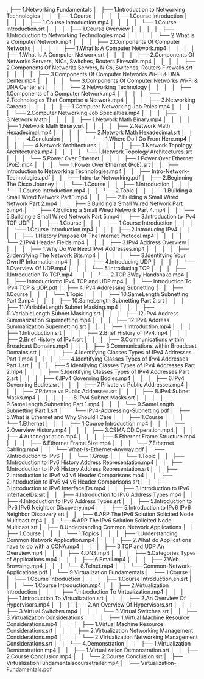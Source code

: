 .
├── 1.Networking Fundamentals
│   ├── 1.Introduction to Networking Technologies
│   │   ├── 1.Course
│   │   │   ├── 1.Course Introduction
│   │   │   │   ├── 1.Course Introduction.mp4
│   │   │   │   └── 1.Course Introduction.srt
│   │   │   ├── 1.Course Overview
│   │   │   │   ├── 1.Introduction to Networking Technologies.mp4
│   │   │   │   └── 2.What is a Computer Network.mp4
│   │   │   ├── 2.Components Of Computer Networks
│   │   │   │   ├── 1.What Is A Computer Network.mp4
│   │   │   │   ├── 1.What Is A Computer Network.srt
│   │   │   │   ├── 2.Components Of Networks Servers, NICs, Switches, Routers Firewalls.mp4
│   │   │   │   ├── 2.Components Of Networks Servers, NICs, Switches, Routers Firewalls.srt
│   │   │   │   ├── 3.Components Of Computer Networks Wi-Fi & DNA Center.mp4
│   │   │   │   └── 3.Components Of Computer Networks Wi-Fi & DNA Center.srt
│   │   │   ├── 2.Networking Technology
│   │   │   │   ├── 1.Components of a Computer Network.mp4
│   │   │   │   └── 2.Technologies That Comprise a Network.mp4
│   │   │   ├── 3.Networking Careers
│   │   │   │   ├── 1.Computer Networking Job Roles.mp4
│   │   │   │   └── 2.Computer Networking Job Specialties.mp4
│   │   │   ├── 3.Network Math
│   │   │   │   ├── 1.Network Math Binary.mp4
│   │   │   │   ├── 1.Network Math Binary.srt
│   │   │   │   ├── 2.Network Math Hexadecimal.mp4
│   │   │   │   └── 2.Network Math Hexadecimal.srt
│   │   │   ├── 4.Conclusion
│   │   │   │   └── 1.Where Do I Go From Here.mp4
│   │   │   ├── 4.Network Architectures
│   │   │   │   ├── 1.Network Topology Architectures.mp4
│   │   │   │   └── 1.Network Topology Architectures.srt
│   │   │   └── 5.Power Over Ethernet
│   │   │       ├── 1.Power Over Ethernet (PoE).mp4
│   │   │       └── 1.Power Over Ethernet (PoE).srt
│   │   ├── Introduction to Networking Technologies.mp4
│   │   ├── Intro-Network-Technologies.pdf
│   │   └── Intro-to-Networking.pdf
│   ├── 2.Beginning The Cisco Journey
│   │   └── 1.Course
│   │       ├── 1.Introduction
│   │       │   └── 1.Course Introduction.mp4
│   │       └── 2.Topic
│   │           ├── 1.Building a Small Wired Network  Part 1.mp4
│   │           ├── 2.Building a Small Wired Network  Part 2.mp4
│   │           ├── 3.Building a Small Wired Network  Part 3.mp4
│   │           ├── 4.Building a Small Wired Network  Part 4.mp4
│   │           └── 5.Building a Small Wired Network  Part 5.mp4
│   ├── 3.Introduction to IPv4 TCP UDP
│   │   ├── 1.Course
│   │   │   ├── 1.Course Introduction
│   │   │   │   └── 1.Course Introduction.mp4
│   │   │   ├── 2.Introducing IPv4
│   │   │   │   ├── 1.History  Purpose Of The Internet Protocol.mp4
│   │   │   │   └── 2.IPv4 Header Fields.mp4
│   │   │   ├── 3.IPv4 Address Overview
│   │   │   │   ├── 1.Why Do We Need IPv4 Addresses.mp4
│   │   │   │   ├── 2.Identifying The Network Bits.mp4
│   │   │   │   └── 3.Identifying Your Own IP Information.mp4
│   │   │   ├── 4.Introducing UDP
│   │   │   │   └── 1.Overview Of UDP.mp4
│   │   │   └── 5.Introducing TCP
│   │   │       ├── 1.Introduction To TCP.mp4
│   │   │       └── 2.TCP 3Way Handshake.mp4
│   │   ├── Introductionto IPv4 TCP and UDP.mp4
│   │   └── Introduction To IPv4 TCP & UDP.pdf
│   ├── 4.IPv4 Addressing Subnetting
│   │   ├── 1.Course
│   │   │   └── 1.Topic
│   │   │       ├── 10.SameLength Subnetting  Part 2.mp4
│   │   │       ├── 10.SameLength Subnetting  Part 2.srt
│   │   │       ├── 11.VariableLength Subnet Masking.mp4
│   │   │       ├── 11.VariableLength Subnet Masking.srt
│   │   │       ├── 12.IPv4 Address Summarization  Supernetting.mp4
│   │   │       ├── 12.IPv4 Address Summarization  Supernetting.srt
│   │   │       ├── 1.Introduction.mp4
│   │   │       ├── 1.Introduction.srt
│   │   │       ├── 2.Brief History of IPv4.mp4
│   │   │       ├── 2.Brief History of IPv4.srt
│   │   │       ├── 3.Communications within Broadcast Domains.mp4
│   │   │       ├── 3.Communications within Broadcast Domains.srt
│   │   │       ├── 4.Identifying Classes  Types of IPv4 Addresses  Part 1.mp4
│   │   │       ├── 4.Identifying Classes  Types of IPv4 Addresses  Part 1.srt
│   │   │       ├── 5.Identifying Classes  Types of IPv4 Addresses  Part 2.mp4
│   │   │       ├── 5.Identifying Classes  Types of IPv4 Addresses  Part 2.srt
│   │   │       ├── 6.IPv4 Governing Bodies.mp4
│   │   │       ├── 6.IPv4 Governing Bodies.srt
│   │   │       ├── 7.Private vs Public Addresses.mp4
│   │   │       ├── 7.Private vs Public Addresses.srt
│   │   │       ├── 8.IPv4 Subnet Masks.mp4
│   │   │       ├── 8.IPv4 Subnet Masks.srt
│   │   │       ├── 9.SameLength Subnetting  Part 1.mp4
│   │   │       └── 9.SameLength Subnetting  Part 1.srt
│   │   └── IPv4-Addressing-Subnetting.pdf
│   ├── 5.What is Ethernet and Why Should I Care
│   │   ├── 1.Course
│   │   │   └── 1.Ethernet
│   │   │       ├── 1.Course Introduction.mp4
│   │   │       ├── 2.Overview  History.mp4
│   │   │       ├── 3.CSMA CD Operation.mp4
│   │   │       ├── 4.Autonegotiation.mp4
│   │   │       ├── 5.Ethernet Frame Structure.mp4
│   │   │       ├── 6.Ethernet Frame Size.mp4
│   │   │       └── 7.Ethernet Cabling.mp4
│   │   └── What-Is-Ethernet-Anyway.pdf
│   ├── 7.Introduction to IPv6
│   │   └── 1.Group
│   │       └── 1.Topic
│   │           ├── 1.Introduction to IPv6  History  Address Representation.mp4
│   │           ├── 1.Introduction to IPv6  History  Address Representation.srt
│   │           ├── 2.Introduction to IPv6  v4  v6 Header Comparisons.mp4
│   │           ├── 2.Introduction to IPv6  v4  v6 Header Comparisons.srt
│   │           ├── 3.Introduction to IPv6  InterfaceIDs.mp4
│   │           ├── 3.Introduction to IPv6  InterfaceIDs.srt
│   │           ├── 4.Introduction to IPv6  Address Types.mp4
│   │           ├── 4.Introduction to IPv6  Address Types.srt
│   │           ├── 5.Introduction to IPv6  IPv6 Neighbor Discovery.mp4
│   │           ├── 5.Introduction to IPv6  IPv6 Neighbor Discovery.srt
│   │           ├── 6.ARP  The IPv6 Solution  Solicited Node Multicast.mp4
│   │           └── 6.ARP  The IPv6 Solution  Solicited Node Multicast.srt
│   ├── 8.Understanding Common Network Applications
│   │   ├── 1.Course
│   │   │   └── 1.Topics
│   │   │       ├── 1.Understanding Common Network Application.mp4
│   │   │       ├── 2.What do Applications have to do with a CCNA.mp4
│   │   │       ├── 3.TCP and UDP  An Overview.mp4
│   │   │       ├── 4.DNS.mp4
│   │   │       ├── 5.Categories Types of Applications.mp4
│   │   │       ├── 6.Email.mp4
│   │   │       ├── 7.Web Browsing.mp4
│   │   │       └── 8.Telnet.mp4
│   │   └── Common-Network-Applications.pdf
│   └── 9.Virtualization Fundamentals
│       ├── 1.Course
│       │   ├── 1.Course Introduction
│       │   │   ├── 1.Course Introduction.en.srt
│       │   │   └── 1.Course Introduction.mp4
│       │   ├── 2.Virtualization Introduction
│       │   │   ├── 1.Introduction To Virtualization.mp4
│       │   │   ├── 1.Introduction To Virtualization.srt
│       │   │   ├── 2.An Overview Of Hypervisors.mp4
│       │   │   ├── 2.An Overview Of Hypervisors.srt
│       │   │   ├── 3.Virtual Switches.mp4
│       │   │   └── 3.Virtual Switches.srt
│       │   ├── 3.Virtualization Considerations
│       │   │   ├── 1.Virtual Machine Resource Considerations.mp4
│       │   │   ├── 1.Virtual Machine Resource Considerations.srt
│       │   │   ├── 2.Virtualization Networking  Management Considerations.mp4
│       │   │   └── 2.Virtualization Networking  Management Considerations.srt
│       │   └── 4.Demonstration
│       │       ├── 1.Virtualization Demonstration.mp4
│       │       ├── 1.Virtualization Demonstration.srt
│       │       ├── 2.Course Conclusion.mp4
│       │       └── 2.Course Conclusion.srt
│       ├── VirtualizationFundamentalscoursetrailer.mp4
│       └── Virtualization-Fundamentals.pdf
